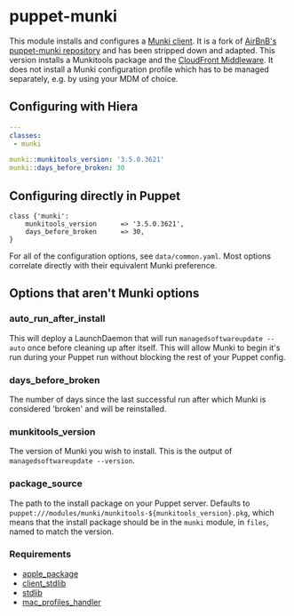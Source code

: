 # puppet-munki

This module installs and configures a [Munki client](https://github.com/munki/munki). It is a fork of [AirBnB's puppet-munki repository](https://github.com/airbnb/puppet-munki) and has been stripped down and adapted. This version installs a Munkitools package and the [CloudFront Middleware](https://github.com/AaronBurchfield/CloudFront-Middleware). It does not install a Munki configuration profile which has to be managed separately, e.g. by using your MDM of choice.

## Configuring with Hiera

``` yaml
---
classes:
 - munki

munki::munkitools_version: '3.5.0.3621'
munki::days_before_broken: 30
```

## Configuring directly in Puppet

``` puppet
class {'munki':
    munkitools_version      => '3.5.0.3621',
    days_before_broken      => 30,
}
```

For all of the configuration options, see `data/common.yaml`. Most options correlate directly with their equivalent Munki preference.

## Options that aren't Munki options

### auto_run_after_install

This will deploy a LaunchDaemon that will run `managedsoftwareupdate --auto` once before cleaning up after itself. This will allow Munki to begin it's run during your Puppet run without blocking the rest of your Puppet config.

### days_before_broken

The number of days since the last successful run after which Munki is considered 'broken' and will be reinstalled.

### munkitools_version

The version of Munki you wish to install. This is the output of `managedsoftwareupdate --version`.

### package_source

The path to the install package on your Puppet server. Defaults to `puppet:///modules/munki/munkitools-${munkitools_version}.pkg`, which means that the install package should be in the `munki` module, in `files`, named to match the version.

### Requirements

* [apple_package](https://github.com/macadmins/puppet-apple_package)
* [client_stdlib](https://github.com/macadmins/puppet-client_stdlib)
* [stdlib](https://forge.puppetlabs.com/puppetlabs/stdlib)
* [mac_profiles_handler](https://github.com/keeleysam/puppet-mac_profiles_handler)
